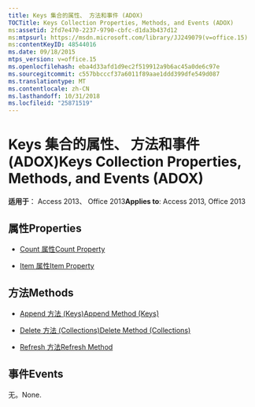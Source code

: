 ```yaml
---
title: Keys 集合的属性、 方法和事件 (ADOX)
TOCTitle: Keys Collection Properties, Methods, and Events (ADOX)
ms:assetid: 2fd7e470-2237-9790-cbfc-d1da3b437d12
ms:mtpsurl: https://msdn.microsoft.com/library/JJ249079(v=office.15)
ms:contentKeyID: 48544016
ms.date: 09/18/2015
mtps_version: v=office.15
ms.openlocfilehash: eba4d33afd1d9ec2f519912a9b6ac45a0de6c97e
ms.sourcegitcommit: c557bbcccf37a6011f89aae1ddd399dfe549d087
ms.translationtype: MT
ms.contentlocale: zh-CN
ms.lasthandoff: 10/31/2018
ms.locfileid: "25871519"
---
```

# <a name="keys-collection-properties-methods-and-events-adox"></a><span data-ttu-id="ee19e-102">Keys 集合的属性、 方法和事件 (ADOX)</span><span class="sxs-lookup"><span data-stu-id="ee19e-102">Keys Collection Properties, Methods, and Events (ADOX)</span></span>


<span data-ttu-id="ee19e-103">**适用于**： Access 2013、 Office 2013</span><span class="sxs-lookup"><span data-stu-id="ee19e-103">**Applies to**: Access 2013, Office 2013</span></span>

## <a name="properties"></a><span data-ttu-id="ee19e-104">属性</span><span class="sxs-lookup"><span data-stu-id="ee19e-104">Properties</span></span>

- [<span data-ttu-id="ee19e-105">Count 属性</span><span class="sxs-lookup"><span data-stu-id="ee19e-105">Count Property</span></span>](count-property-ado.md)

- [<span data-ttu-id="ee19e-106">Item 属性</span><span class="sxs-lookup"><span data-stu-id="ee19e-106">Item Property</span></span>](item-property-ado.md)

## <a name="methods"></a><span data-ttu-id="ee19e-107">方法</span><span class="sxs-lookup"><span data-stu-id="ee19e-107">Methods</span></span>

- [<span data-ttu-id="ee19e-108">Append 方法 (Keys)</span><span class="sxs-lookup"><span data-stu-id="ee19e-108">Append Method (Keys)</span></span>](append-method-adox-keys.md)

- [<span data-ttu-id="ee19e-109">Delete 方法 (Collections)</span><span class="sxs-lookup"><span data-stu-id="ee19e-109">Delete Method (Collections)</span></span>](delete-method-adox-collections.md)

- [<span data-ttu-id="ee19e-110">Refresh 方法</span><span class="sxs-lookup"><span data-stu-id="ee19e-110">Refresh Method</span></span>](refresh-method-ado.md)

## <a name="events"></a><span data-ttu-id="ee19e-111">事件</span><span class="sxs-lookup"><span data-stu-id="ee19e-111">Events</span></span>

<span data-ttu-id="ee19e-112">无。</span><span class="sxs-lookup"><span data-stu-id="ee19e-112">None.</span></span>

